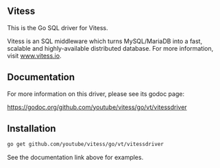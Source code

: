 ## Vitess

This is the Go SQL driver for Vitess.

Vitess is an SQL middleware which turns MySQL/MariaDB into a fast, scalable and
highly-available distributed database.
For more information, visit www.vitess.io.

## Documentation

For more information on this driver, please see its godoc page:

https://godoc.org/github.com/youtube/vitess/go/vt/vitessdriver

## Installation

```sh
go get github.com/youtube/vitess/go/vt/vitessdriver
```

See the documentation link above for examples.
